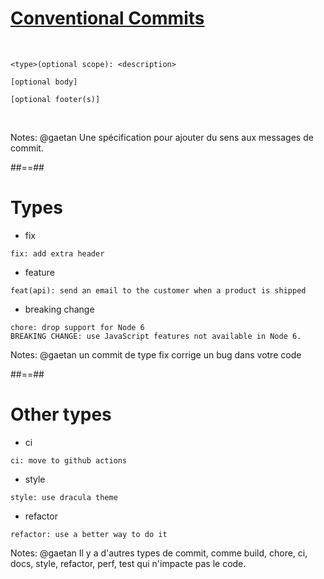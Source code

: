 <!-- .slide: class="with-code"-->
# [Conventional Commits](https://www.conventionalcommits.org/)

<br/>

```
<type>(optional scope): <description>

[optional body]

[optional footer(s)]
```
<!-- .element: class="big-code" -->

<br/>

Notes: @gaetan
Une spécification pour ajouter du sens aux messages de commit.

##==##

<!-- .slide: class="with-code"-->
# Types

- fix
```text
fix: add extra header
```
<!-- .element: class="big-code" -->

- feature
```text
feat(api): send an email to the customer when a product is shipped
```
<!-- .element: class="big-code" -->

- breaking change
```text
chore: drop support for Node 6
BREAKING CHANGE: use JavaScript features not available in Node 6.
```
<!-- .element: class="list-fragment big-code" -->

Notes: @gaetan
un commit de type fix corrige un bug dans votre code

##==##
<!-- .slide: class="with-code"-->
# Other types

- ci
```text
ci: move to github actions
```
<!-- .element: class="big-code" -->

- style
```text
style: use dracula theme
```
<!-- .element: class="big-code" -->

- refactor
```text
refactor: use a better way to do it
```
<!-- .element: class="big-code list-fragment" -->

Notes: @gaetan
Il y a d'autres types de commit, comme build, chore, ci, docs, style, refactor, perf, test qui n'impacte pas le code.
